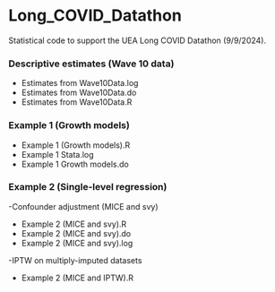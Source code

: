 # Long_COVID_Datathon
Statistical code to support the UEA Long COVID Datathon (9/9/2024).

### Descriptive estimates (Wave 10 data)
- Estimates from Wave10Data.log
- Estimates from Wave10Data.do
- Estimates from Wave10Data.R

### Example 1 (Growth models)
- Example 1 (Growth models).R
- Example 1 Stata.log
-  Example 1 Growth models.do

### Example 2 (Single-level regression)
-Confounder adjustment (MICE and svy)
   - Example 2 (MICE and svy).R
   - Example 2 (MICE and svy).do
   - Example 2 (MICE and svy).log

-IPTW on multiply-imputed datasets
  - Example 2 (MICE and IPTW).R



